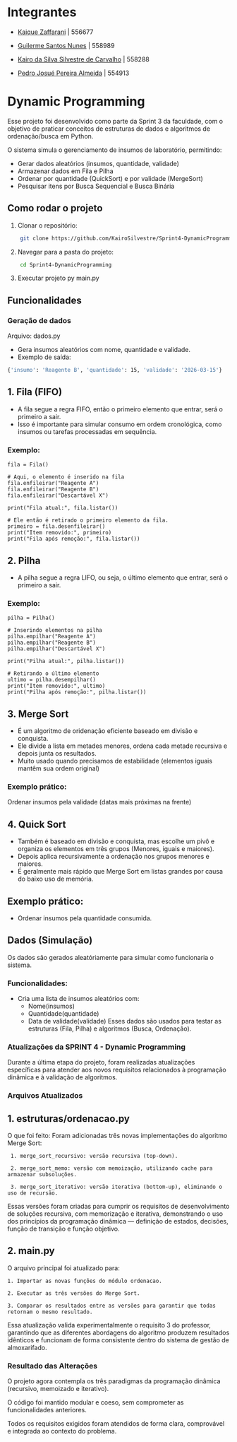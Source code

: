 # Integrantes
* [Kaique Zaffarani](https://github.com/Z4ffarani) | 556677

* [Guilerme Santos Nunes](https://github.com/sannunez) | 558989

* [Kairo da Silva Silvestre de Carvalho](https://github.com/Pedro-Josue) | 558288

* [Pedro Josué Pereira Almeida]() | 554913

# Dynamic Programming 
Esse projeto foi desenvolvido como parte da Sprint 3 da faculdade, com o objetivo de praticar conceitos de estruturas de dados e algoritmos de ordenação/busca em Python. 

O sistema simula o gerenciamento de insumos de laboratório, permitindo: 

* Gerar dados aleatórios (insumos, quantidade, validade)
* Armazenar dados em Fila e Pilha
* Ordenar por quantidade (QuickSort) e por validade (MergeSort)
* Pesquisar itens por Busca Sequencial e Busca Binária
## Como rodar o projeto
1. Clonar o repositório:
```bash
    git clone https://github.com/KairoSilvestre/Sprint4-DynamicProgramming.git
```
2. Navegar para a pasta do projeto: 
```bash
    cd Sprint4-DynamicProgramming
```
3. Executar projeto 
    py main.py 

## Funcionalidades 

### Geração de dados 

Arquivo: dados.py 
* Gera insumos aleatórios com nome, quantidade e validade. 
* Exemplo de saída:

```bash
{'insumo': 'Reagente B', 'quantidade': 15, 'validade': '2026-03-15'}
```

## 1. Fila (FIFO)
* A fila segue a regra FIFO, então o primeiro elemento que entrar, será o primeiro a sair. 
* Isso é importante para simular consumo em ordem cronológica, como insumos ou tarefas processadas em sequência.

### Exemplo: 

```
fila = Fila()

# Aqui, o elemento é inserido na fila
fila.enfileirar("Reagente A")
fila.enfileirar("Reagente B")
fila.enfileirar("Descartável X")

print("Fila atual:", fila.listar())

# Ele então é retirado o primeiro elemento da fila.
primeiro = fila.desenfileirar()
print("Item removido:", primeiro)
print("Fila após remoção:", fila.listar())
```

## 2. Pilha 

* A pilha segue a regra LIFO, ou seja, o último elemento que entrar, será o primeiro a sair. 

### Exemplo: 

```
pilha = Pilha()

# Inserindo elementos na pilha
pilha.empilhar("Reagente A")
pilha.empilhar("Reagente B")
pilha.empilhar("Descartável X")

print("Pilha atual:", pilha.listar())

# Retirando o último elemento
ultimo = pilha.desempilhar()
print("Item removido:", ultimo)
print("Pilha após remoção:", pilha.listar())
```

## 3. Merge Sort 
* É um algoritmo de oridenação eficiente baseado em divisão e conquista.
* Ele divide a lista em metades menores, ordena cada metade recursiva e depois junta os resultados.
* Muito usado quando precisamos de estabilidade (elementos iguais mantêm sua ordem original)

### Exemplo prático: 

Ordenar insumos pela validade (datas mais próximas na frente)

## 4. Quick Sort

* Também é baseado em divisão e conquista, mas escolhe um pivô e organiza os elementos em três grupos (Menores, iguais e maiores).
* Depois aplica recursivamente a ordenação nos grupos menores e maiores. 
* É geralmente mais rápido que Merge Sort em listas grandes por causa do baixo uso de memória.

## Exemplo prático:

* Ordenar insumos pela quantidade consumida.

## Dados (Simulação)

Os dados são gerados aleatóriamente para simular como funcionaria o sistema. 

### Funcionalidades: 
* Cria uma lista de insumos aleatórios com:
    * Nome(insumos)
    * Quantidade(quantidade)
    * Data de validade(validade)
Esses dados são usados para testar as estruturas (Fila, Pilha) e algoritmos (Busca, Ordenação).

### Atualizações da SPRINT 4 - Dynamic Programming

Durante a última etapa do projeto, foram realizadas atualizações específicas para atender aos novos requisitos relacionados à programação dinâmica e à validação de algoritmos.

### Arquivos Atualizados

## 1. estruturas/ordenacao.py

O que foi feito:
Foram adicionadas três novas implementações do algoritmo Merge Sort:
```
 1. merge_sort_recursivo: versão recursiva (top-down).

 2. merge_sort_memo: versão com memoização, utilizando cache para armazenar subsoluções.

 3. merge_sort_iterativo: versão iterativa (bottom-up), eliminando o uso de recursão.
```

Essas versões foram criadas para cumprir os requisitos de desenvolvimento de soluções recursiva, com memorização e iterativa, demonstrando o uso dos princípios da programação dinâmica — definição de estados, decisões, função de transição e função objetivo.

## 2. main.py

O arquivo principal foi atualizado para:
```
1. Importar as novas funções do módulo ordenacao.

2. Executar as três versões do Merge Sort.

3. Comparar os resultados entre as versões para garantir que todas retornam o mesmo resultado.
```
Essa atualização valida experimentalmente o requisito 3 do professor, garantindo que as diferentes abordagens do algoritmo produzem resultados idênticos e funcionam de forma consistente dentro do sistema de gestão de almoxarifado.

### Resultado das Alterações
O projeto agora contempla os três paradigmas da programação dinâmica (recursivo, memoizado e iterativo).

O código foi mantido modular e coeso, sem comprometer as funcionalidades anteriores.

Todos os requisitos exigidos foram atendidos de forma clara, comprovável e integrada ao contexto do problema.
